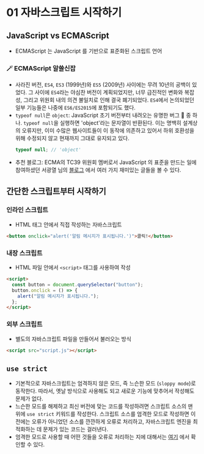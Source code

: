 # 01 자바스크립트 시작하기

## JavaScript vs ECMAScript

- ECMAScript 는 JavaScript 를 기반으로 표준화된 스크립트 언어

### 🪄 ECMAScript 알쓸신잡

- 사라진 버전, `ES4`, `ES3` (1999년)와 `ES5` (2009년) 사이에는 무려 10년의 공백이 있었다. 그 사이에 `ES4`라는 야심찬 버전이 계획되었지만, 너무 급진적인 변화와 복잡성, 그리고 위원회 내의 의견 불일치로 인해 결국 폐기되었다. `ES4`에서 논의되었던 일부 기능들은 나중에 `ES6/ES2015`에 포함되기도 했다.
- `typeof null`은 `object`: JavaScript 초기 버전부터 내려오는 유명한 버그 🐛 중 하나. `typeof null`을 실행하면 'object'라는 문자열이 반환된다. 이는 명백히 설계상의 오류지만, 이미 수많은 웹사이트들이 이 동작에 의존하고 있어서 하위 호환성을 위해 수정되지 않고 현재까지 그대로 유지되고 있다.
  ```javascript
  typeof null; // 'object'
  ```
- 추천 블로그: ECMA의 TC39 위원회 멤버로서 JavaScript 의 표준을 만드는 일에 참여하셨던 서광열 님의 [블로그](https://kwangyulseo.wordpress.com/2015/05/23/javascript-%eb%b0%94%eb%a1%9c-%ec%95%8c%ea%b8%b0/) 에서 여러 가지 재미있는 글들을 볼 수 있다.

## 간단한 스크립트부터 시작하기

### 인라인 스크립트

- HTML 태그 안에서 직접 작성하는 자바스크립트

```html
<button onclick="alert('알림 메시지가 표시됩니다.')">클릭!</button>
```

### 내장 스크립트

- HTML 파일 안에서 `<script>` 태그를 사용하여 작성

```html
<script>
  const button = document.querySelector("button");
  button.onclick = () => {
    alert("알림 메시지가 표시됩니다.");
  };
</script>
```

### 외부 스크립트

- 별도의 자바스크립트 파일을 만들어서 불러오는 방식

```html
<script src="script.js"></script>
```

## `use strict`

- 기본적으로 자바스크립트는 엄격하지 않은 모드, 즉 느슨한 모드 (`sloppy mode`)로 동작한다. 따라서, 옛날 방식으로 사용해도 되고 새로운 기능에 맞추어서 작성해도 문제가 없다.
- 느슨한 모드를 해제하고 최신 버전에 맞는 코드를 작성하려면 스크립트 소스의 맨 위에 `use strict` 키워드를 작성한다. 스크립트 소스를 엄격한 모드로 작성하면 이전에는 오류가 아니었던 소스를 깐깐하게 오류로 처리하고, 자바스크립트
  엔진을 최적화하는 데 문제가 있는 코드는 걸러낸다.
- 엄격한 모드로 사용할 때 어떤 것들을 오류로 처리하는 지에 대해서는 [여기](https://developer.mozilla.org/en-US/docs/Web/JavaScript/Reference/Strict_mode) 에서 확인할 수 있다.
